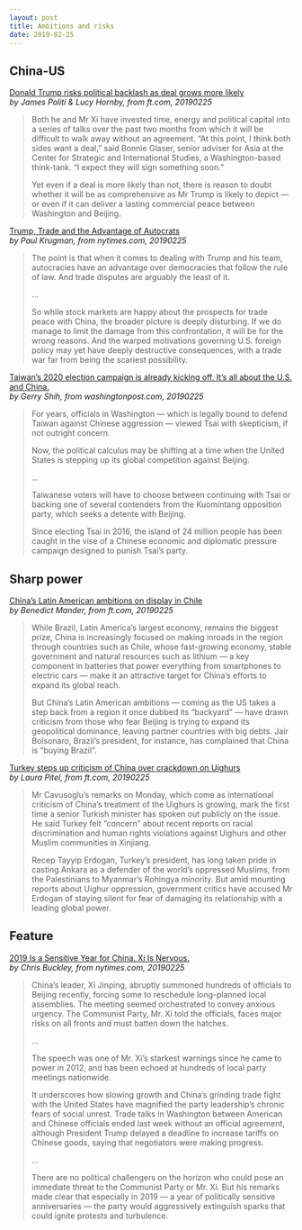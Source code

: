 ```yaml
---
layout: post
title: Ambitions and risks
date: 2019-02-25
---
```


## China-US

[Donald Trump risks political backlash as deal grows more likely](https://www.ft.com/content/491d75ea-38c5-11e9-b856-5404d3811663) <br> *by James Politi & Lucy Hornby, from ft.com, 20190225*

> Both he and Mr Xi have invested time, energy and political capital into a series of talks over the past two months from which it will be difficult to walk away without an agreement. “At this point, I think both sides want a deal,” said Bonnie Glaser, senior adviser for Asia at the Center for Strategic and International Studies, a Washington-based think-tank. “I expect they will sign something soon.”
>
> Yet even if a deal is more likely than not, there is reason to doubt whether it will be as comprehensive as Mr Trump is likely to depict — or even if it can deliver a lasting commercial peace between Washington and Beijing.

[Trump, Trade and the Advantage of Autocrats](https://www.nytimes.com/2019/02/25/opinion/trump-trade-china.html) <br> *by Paul Krugman, from nytimes.com, 20190225*

> The point is that when it comes to dealing with Trump and his team, autocracies have an advantage over democracies that follow the rule of law. And trade disputes are arguably the least of it.
>
> ...
>
> So while stock markets are happy about the prospects for trade peace with China, the broader picture is deeply disturbing. If we do manage to limit the damage from this confrontation, it will be for the wrong reasons. And the warped motivations governing U.S. foreign policy may yet have deeply destructive consequences, with a trade war far from being the scariest possibility.

[Taiwan’s 2020 election campaign is already kicking off. It’s all about the U.S. and China.](https://www.washingtonpost.com/world/asia_pacific/taiwans-2020-election-campaigns-are-already-kicking-off-its-all-about-the-us-and-china/2019/02/24/9771600e-36a8-11e9-8375-e3dcf6b68558_story.html) <br> *by Gerry Shih, from washingtonpost.com, 20190225*

> For years, officials in Washington — which is legally bound to defend Taiwan against Chinese aggression — viewed Tsai with skepticism, if not outright concern.
>
> Now, the political calculus may be shifting at a time when the United States is stepping up its global competition against Beijing.
>
> ...
>
> Taiwanese voters will have to choose between continuing with Tsai or backing one of several contenders from the Kuomintang opposition party, which seeks a detente with Beijing.
>
> Since electing Tsai in 2016, the island of 24 million people has been caught in the vise of a Chinese economic and diplomatic pressure campaign designed to punish Tsai’s party.

## Sharp power

[China’s Latin American ambitions on display in Chile](https://www.ft.com/content/78a4936e-28b9-11e9-a5ab-ff8ef2b976c7) <br> *by Benedict Mander, from ft.com, 20190225*

> While Brazil, Latin America’s largest economy, remains the biggest prize, China is increasingly focused on making inroads in the region through countries such as Chile, whose fast-growing economy, stable government and natural resources such as lithium — a key component in batteries that power everything from smartphones to electric cars — make it an attractive target for China’s efforts to expand its global reach.
>
> But China’s Latin American ambitions — coming as the US takes a step back from a region it once dubbed its “backyard” — have drawn criticism from those who fear Beijing is trying to expand its geopolitical dominance, leaving partner countries with big debts. Jair Bolsonaro, Brazil’s president, for instance, has complained that China is “buying Brazil”.

[Turkey steps up criticism of China over crackdown on Uighurs](https://www.ft.com/content/3eecab22-3915-11e9-b72b-2c7f526ca5d0) <br> *by Laura Pitel, from ft.com, 20190225*

> Mr Cavusoglu’s remarks on Monday, which come as international criticism of China’s treatment of the Uighurs is growing, mark the first time a senior Turkish minister has spoken out publicly on the issue. He said Turkey felt “concern” about recent reports on racial discrimination and human rights violations against Uighurs and other Muslim communities in Xinjiang. 
>
> Recep Tayyip Erdogan, Turkey’s president, has long taken pride in casting Ankara as a defender of the world’s oppressed Muslims, from the Palestinians to Myanmar’s Rohingya minority. But amid mounting reports about Uighur oppression, government critics have accused Mr Erdogan of staying silent for fear of damaging its relationship with a leading global power.

## Feature

[2019 Is a Sensitive Year for China. Xi Is Nervous.](https://www.nytimes.com/2019/02/25/world/asia/china-xi-warnings.html) <br> *by Chris Buckley, from nytimes.com, 20190225*

> China’s leader, Xi Jinping, abruptly summoned hundreds of officials to Beijing recently, forcing some to reschedule long-planned local assemblies. The meeting seemed orchestrated to convey anxious urgency. The Communist Party, Mr. Xi told the officials, faces major risks on all fronts and must batten down the hatches.
>
> ...
>
> The speech was one of Mr. Xi’s starkest warnings since he came to power in 2012, and has been echoed at hundreds of local party meetings nationwide.
>
> It underscores how slowing growth and China’s grinding trade fight with the United States have magnified the party leadership’s chronic fears of social unrest. Trade talks in Washington between American and Chinese officials ended last week without an official agreement, although President Trump delayed a deadline to increase tariffs on Chinese goods, saying that negotiators were making progress.
>
> ...
>
> There are no political challengers on the horizon who could pose an immediate threat to the Communist Party or Mr. Xi. But his remarks made clear that especially in 2019 — a year of politically sensitive anniversaries — the party would aggressively extinguish sparks that could ignite protests and turbulence.